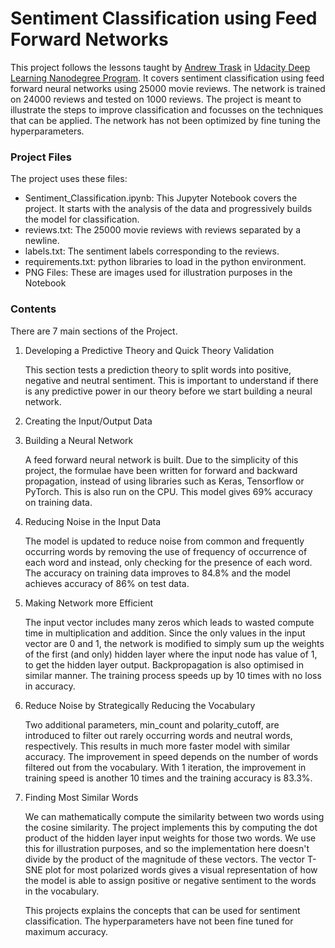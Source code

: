 # Sentiment Classification using Feed Forward Networks
This project follows the lessons taught by [Andrew Trask](http://iamtrask.github.io/) in [Udacity Deep Learning Nanodegree Program](https://www.udacity.com/course/deep-learning-nanodegree--nd101). It covers sentiment classification using feed forward neural networks using 25000 movie reviews. The network is trained on 24000 reviews and tested on 1000 reviews. The project is meant to illustrate the steps to improve classification and focusses on the techniques that can be applied. The network has not been optimized by fine tuning the hyperparameters.

### Project Files

The project uses these files:

- Sentiment_Classification.ipynb: This Jupyter Notebook covers the project. It starts with the analysis of the data and progressively builds the model for classification.
- reviews.txt: The 25000 movie reviews with reviews separated by a newline.
- labels.txt: The sentiment labels corresponding to the reviews.
- requirements.txt: python libraries to load in the python environment. 
- PNG Files: These are images used for illustration purposes in the Notebook

### Contents

There are 7 main sections of the Project.

1. Developing a Predictive Theory and Quick Theory Validation

   This section tests a prediction theory to split words into positive, negative and neutral sentiment. This is important to understand if there is any predictive power in our theory before we start building a neural network.

2. Creating the Input/Output Data

3. Building a Neural Network

   A feed forward neural network is built. Due to the simplicity of this project, the formulae have been written for forward and backward propagation, instead of using libraries such as Keras, Tensorflow or PyTorch. This is also run on the CPU. This model gives 69% accuracy on training data.

4. Reducing Noise in the Input Data

   The model is updated to reduce noise from common and frequently occurring words by removing the use of frequency of occurrence of each word and instead, only checking for the presence of each word. The accuracy on training data improves to 84.8% and the model achieves accuracy of 86% on test data.

5. Making Network more Efficient

   The input vector includes many zeros which leads to wasted compute time in multiplication and addition. Since the only values in the input vector are 0 and 1, the network is modified to simply sum up the weights of the first (and only) hidden layer where the input node has value of 1, to get the hidden layer output. Backpropagation is also optimised in similar manner. The training process speeds up by 10 times with no loss in accuracy.

6. Reduce Noise by Strategically Reducing the Vocabulary

   Two additional parameters, min_count and polarity_cutoff, are introduced to filter out rarely occurring words and neutral words, respectively. This results in much more faster model with similar accuracy. The improvement in speed depends on the number of words filtered out from the vocabulary. With 1 iteration, the improvement in training speed is another 10 times and the training accuracy is 83.3%. 

7. Finding Most Similar Words

   We can mathematically compute the similarity between two words using the cosine similarity. The project implements this by computing the dot product of the hidden layer input weights for those two words. We use this for illustration purposes, and so the implementation here doesn't divide by the product of the magnitude of these vectors. The vector T-SNE plot for most polarized words gives a visual representation of how the model is able to assign positive or negative sentiment to the words in the vocabulary.

   

   This projects explains the concepts that can be used for sentiment classification. The hyperparameters have not been fine tuned for maximum accuracy. 
